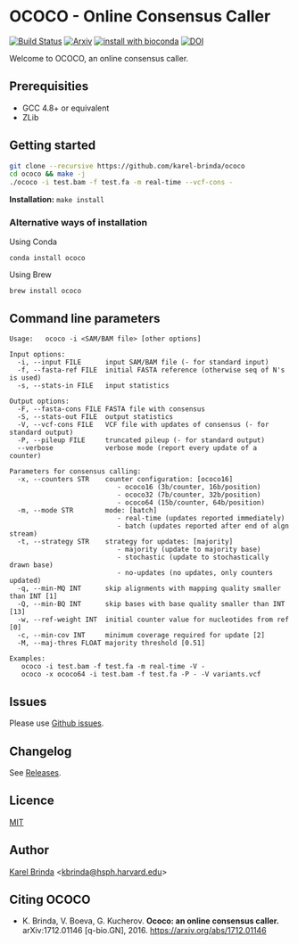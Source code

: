 # OCOCO - Online Consensus Caller

[![Build Status](https://travis-ci.org/karel-brinda/ococo.svg?branch=master)](https://travis-ci.org/karel-brinda/ococo)
[![Arxiv](https://img.shields.io/badge/arXiv-1712.01146-green.svg?style=flat)](https://arxiv.org/abs/1712.01146)
[![install with bioconda](https://img.shields.io/badge/install%20with-bioconda-brightgreen.svg?style=flat-square)](https://anaconda.org/bioconda/ococo)
[![DOI](https://zenodo.org/badge/DOI/10.5281/zenodo.1066531.svg)](https://doi.org/10.5281/zenodo.1066531)

Welcome to OCOCO, an online consensus caller.

## Prerequisities

* GCC 4.8+ or equivalent
* ZLib

## Getting started

```bash
git clone --recursive https://github.com/karel-brinda/ococo
cd ococo && make -j
./ococo -i test.bam -f test.fa -m real-time --vcf-cons -
```

**Installation:** ``make install``

### Alternative ways of installation

Using Conda
```
conda install ococo
```

Using Brew
```
brew install ococo
```

## Command line parameters

```
Usage:   ococo -i <SAM/BAM file> [other options]

Input options:
  -i, --input FILE      input SAM/BAM file (- for standard input)
  -f, --fasta-ref FILE  initial FASTA reference (otherwise seq of N's is used)
  -s, --stats-in FILE   input statistics

Output options:
  -F, --fasta-cons FILE FASTA file with consensus
  -S, --stats-out FILE  output statistics
  -V, --vcf-cons FILE   VCF file with updates of consensus (- for standard output)
  -P, --pileup FILE     truncated pileup (- for standard output)
  --verbose             verbose mode (report every update of a counter)

Parameters for consensus calling:
  -x, --counters STR    counter configuration: [ococo16]
                           - ococo16 (3b/counter, 16b/position)
                           - ococo32 (7b/counter, 32b/position)
                           - ococo64 (15b/counter, 64b/position)
  -m, --mode STR        mode: [batch]
                           - real-time (updates reported immediately)
                           - batch (updates reported after end of algn stream)
  -t, --strategy STR    strategy for updates: [majority]
                           - majority (update to majority base)
                           - stochastic (update to stochastically drawn base)
                           - no-updates (no updates, only counters updated)
  -q, --min-MQ INT      skip alignments with mapping quality smaller than INT [1]
  -Q, --min-BQ INT      skip bases with base quality smaller than INT [13]
  -w, --ref-weight INT  initial counter value for nucleotides from ref [0]
  -c, --min-cov INT     minimum coverage required for update [2]
  -M, --maj-thres FLOAT majority threshold [0.51]

Examples:
   ococo -i test.bam -f test.fa -m real-time -V -
   ococo -x ococo64 -i test.bam -f test.fa -P - -V variants.vcf
```

## Issues

Please use [Github issues](https://github.com/karel-brinda/ococo/issues).


## Changelog

See [Releases](https://github.com/karel-brinda/ococo/releases).


## Licence

[MIT](https://github.com/karel-brinda/ococo/blob/master/LICENSE)


## Author

[Karel Brinda](http://brinda.cz) \<kbrinda@hsph.harvard.edu\>


## Citing OCOCO

* K. Brinda, V. Boeva, G. Kucherov. **Ococo: an online consensus caller.** arXiv:1712.01146 [q-bio.GN], 2016. https://arxiv.org/abs/1712.01146
